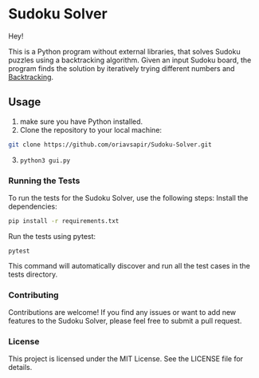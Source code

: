 # Sudoku Solver
Hey!

This is a Python program without external libraries, that solves Sudoku puzzles using a backtracking algorithm. Given an input Sudoku board, the program finds the solution by iteratively trying different numbers and [Backtracking](https://en.wikipedia.org/wiki/Backtracking).

## Usage
1. make sure you have Python installed.
2. Clone the repository to your local machine:
```sh
git clone https://github.com/oriavsapir/Sudoku-Solver.git
```
3. ``` python3 gui.py ```
### Running the Tests

To run the tests for the Sudoku Solver, use the following steps:
Install the dependencies:
```sh
pip install -r requirements.txt
```
Run the tests using pytest:
```
pytest
```
This command will automatically discover and run all the test cases in the tests directory.

### Contributing

Contributions are welcome! If you find any issues or want to add new features to the Sudoku Solver, please feel free to submit a pull request.
### License

This project is licensed under the MIT License. See the LICENSE file for details.
